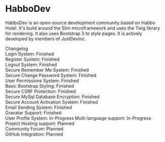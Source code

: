 # HabboDev
HabboDev is an open-source development community based on Habbo Hotel. It's build around the Slim microframework and uses the Twig
library for rendering. It also uses Bootstrap 3 to style pages.
It is actively developed by members of JustDevInc.

Changelog<br>
Login System: Finished<br>
Register System: Finished<br>
Logout System: Finished<br>
Secure Remember Me System: Finished<br>
Secure Change Password System: Finished<br>
User Permissions System: Finished<br>
Basic Bootstrap Styling: Finished<br>
Secure CSRF Protection: Finished<br>
Secure MySql Database Encryption: Finished<br>
Secure Account Activation System: Finished<br>
Email Sending System: Finished<br>
Gravatar Support: Finished<br>
User Profile System: In-Progress
Multi-language support: In-Progress<br>
Project Hosting support: Planned<br>
Community Forum: Planned<br>
GitHub Integration: Planned<br>
